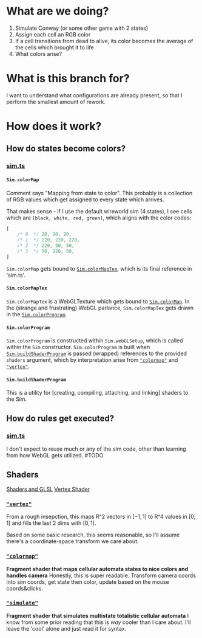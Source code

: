 # What are we doing?
1. Simulate Conway (or some other game with 2 states)
2. Assign each cell an RGB color
3. If a cell transitions from dead to alive, its color becomes the average of the cells which brought it to life
4. What colors arise?

# What is this branch for?
I want to understand what configurations are already present, so that I perform the smallest amount of rework.

# How does it work?
## How do states become colors?
### [sim.ts](../src/sim.ts)

#### `Sim.colorMap`
Comment says "Mapping from state to color". This probably is a collection of RGB values which get assigned to every state which arrives.

That makes sense - if I use the default wireworld sim (4 states), I see cells which are `[black, white, red, green]`, which aligns with the color codes:

```javascript
[
    /* 0  */ 20, 20, 20,
    /* 1  */ 220, 220, 220,
    /* 2  */ 220, 50, 50,
    /* 3  */ 50, 220, 50,
]
```
`Sim.colorMap` gets bound to [`Sim.colorMapTex`](#simcolormaptex), which is its final reference in 'sim.ts'.

#### `Sim.colorMapTex`
`Sim.colorMapTex` is a WebGLTexture which gets bound to [`Sim.colorMap`](#simcolormap). In the (strange and frustrating) WebGL parlance, `Sim.colorMapTex` gets drawn in the [`Sim.colorProgram`](#simcolorprogram).

#### `Sim.colorProgram`
`Sim.colorProgram` is constructed within `Sim.webGLSetup`, which is called within the `Sim` constructor. `Sim.colorProgram` is built when [`Sim.buildShaderProgram`](#simbuildshaderprogram) is passed (wrapped) references to the provided `shaders` argument, which by interpretation arise from [`"colormap"`](#colormap) and [`"vertex"`](#vertex).

#### `Sim.buildShaderProgram`
This is a utility for [creating, compiling, attaching, and linking] shaders to the Sim.

## How do rules get executed?
### [sim.ts](../src/sim.ts)
I don't expect to reuse much or any of the sim code, other than learning from how WebGL gets utilized.
#TODO

## Shaders
[Shaders and GLSL](https://webglfundamentals.org/webgl/lessons/webgl-shaders-and-glsl.html)
[Vertex Shader](https://www.khronos.org/opengl/wiki/Vertex_Shader)

### [`"vertex"`](/src/shaders/vertex.glsl)

From a rough insepction, this maps R^2 vectors in $[-1,1]$ to R^4 values in $[0,1]$ and fills the last 2 dims with $[0, 1]$.

Based on some basic research, this seems reasonable, so I'll assume there's a coordinate-space transform we care about.

### [`"colormap"`](/src/shaders/colormap.glsl)

**Fragment shader that maps cellular automata states to nice colors and handles camera**
Honestly, this is super readable. Transform camera coords into sim coords, get state then color, update based on the mouse coords&clicks.

### [`"simulate"`](/src/shaders/simulate.glsl)
**Fragment shader that simulates multistate totalistic cellular automata**
I know from some prior reading that this is *way* cooler than I care about. I'll leave the 'cool' alone and just read it for syntax.